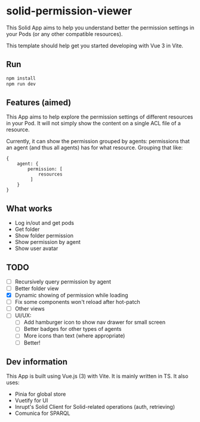 # solid-permission-viewer

This Solid App aims to help you understand better the permission settings in your Pods (or any other compatible resources).

This template should help get you started developing with Vue 3 in Vite.

## Run

```sh
npm install
npm run dev
```

## Features (aimed)

This App aims to help explore the permission settings of different resources in your Pod. It will not simply show the content on a single ACL file of a resource.

Currently, it can show the permission grouped by agents: permissions that an agent (and thus all agents) has for what resource. Grouping that like:

```
{
    agent: {
        permission: [ 
            resources
         ]
    }
}
```

## What works

- Log in/out and get pods
- Get folder
- Show folder permission
- Show permission by agent
- Show user avatar

## TODO

- [ ] Recursively query permission by agent
- [ ] Better folder view
- [x] Dynamic showing of permission while loading
- [ ] Fix some components won't reload after hot-patch
- [ ] Other views
- [ ] UI/UX:
    - [ ] Add hamburger icon to show nav drawer for small screen
    - [ ] Better badges for other types of agents
    - [ ] More icons than text (where appropriate)
    - [ ] Better!

## Dev information

This App is built using Vue.js (3) with Vite. It is mainly written in TS. It also uses:

- Pinia for global store
- Vuetify for UI
- Inrupt's Solid Client for Solid-related operations (auth, retrieving)
- Comunica for SPARQL
